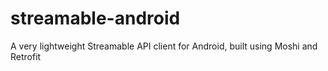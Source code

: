 # streamable-android
A very lightweight Streamable API client for Android, built using Moshi and Retrofit
